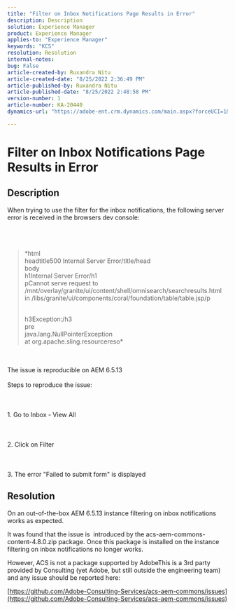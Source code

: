 ```yaml
---
title: "Filter on Inbox Notifications Page Results in Error"
description: Description
solution: Experience Manager
product: Experience Manager
applies-to: "Experience Manager"
keywords: "KCS"
resolution: Resolution
internal-notes: 
bug: False
article-created-by: Ruxandra Nitu
article-created-date: "8/25/2022 2:36:49 PM"
article-published-by: Ruxandra Nitu
article-published-date: "8/25/2022 2:48:58 PM"
version-number: 1
article-number: KA-20440
dynamics-url: "https://adobe-ent.crm.dynamics.com/main.aspx?forceUCI=1&pagetype=entityrecord&etn=knowledgearticle&id=ee86cb54-8324-ed11-b83e-00224808664b"

---
```

# Filter on Inbox Notifications Page Results in Error

## Description

When trying to use the filter for the inbox notifications, the following server error is received in the browsers dev console:<br><br> <br><br>

> *html
> <br>headtitle500 Internal Server Error/title/head
> <br>body
> <br>h1Internal Server Error/h1
> <br>pCannot serve request to /mnt/overlay/granite/ui/content/shell/omnisearch/searchresults.html in /libs/granite/ui/components/coral/foundation/table/table.jsp/p
> 
> <br>h3Exception:/h3
> <br>pre
> <br>java.lang.NullPointerException
> <br>at org.apache.sling.resourcereso*

<br><br>The issue is reproducible on AEM 6.5.13<br><br>Steps to reproduce the issue:<br><br> <br><br>1. Go to Inbox - View All<br><br> <br><br>2. Click on Filter<br><br> <br><br>3. The error "Failed to submit form" is displayed

## Resolution


On an out-of-the-box AEM 6.5.13 instance filtering on inbox notifications works as expected.

It was found that the issue is  introduced by the acs-aem-commons-content-4.8.0.zip package. Once this package is installed on the instance filtering on inbox notifications no longer works.

However, ACS is not a package supported by AdobeThis is a 3rd party provided by Consulting (yet Adobe, but still outside the engineering team) and any issue should be reported here:



[https://github.com/Adobe-Consulting-Services/acs-aem-commons/issues](https://github.com/Adobe-Consulting-Services/acs-aem-commons/issues)
